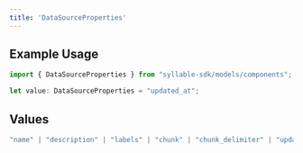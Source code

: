 ```yaml
---
title: 'DataSourceProperties'
---
```


## Example Usage

```typescript
import { DataSourceProperties } from "syllable-sdk/models/components";

let value: DataSourceProperties = "updated_at";
```

## Values

```typescript
"name" | "description" | "labels" | "chunk" | "chunk_delimiter" | "updated_at" | "last_updated_by"
```